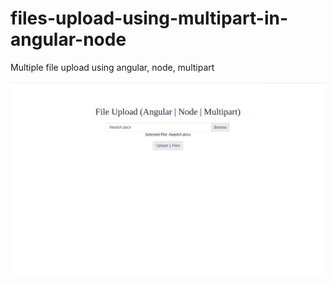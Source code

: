 # files-upload-using-multipart-in-angular-node
Multiple file upload using angular, node, multipart

![Files upload using multipart in angular node](https://github.com/iamakashaher/files-upload-using-multipart-in-angular-node/blob/master/screenshot.png)
